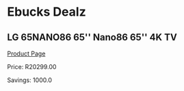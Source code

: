 
# Ebucks Dealz
## LG 65NANO86 65'' Nano86 65'' 4K TV
[Product Page](https://www.ebucks.com/web/shop/productSelected.do?prodId=1162691881&catId=363628279)

Price: R20299.00

Savings: 1000.0


	